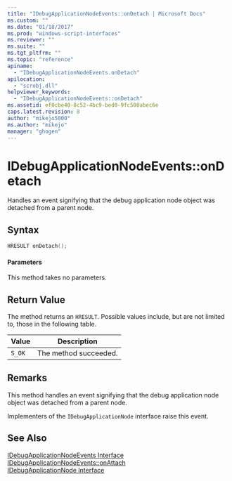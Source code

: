```yaml
---
title: "IDebugApplicationNodeEvents::onDetach | Microsoft Docs"
ms.custom: ""
ms.date: "01/18/2017"
ms.prod: "windows-script-interfaces"
ms.reviewer: ""
ms.suite: ""
ms.tgt_pltfrm: ""
ms.topic: "reference"
apiname: 
  - "IDebugApplicationNodeEvents.onDetach"
apilocation: 
  - "scrobj.dll"
helpviewer_keywords: 
  - "IDebugApplicationNodeEvents::onDetach"
ms.assetid: ef0cbe40-8c52-4bc9-bed0-9fc508abec6e
caps.latest.revision: 8
author: "mikejo5000"
ms.author: "mikejo"
manager: "ghogen"
---
```

# IDebugApplicationNodeEvents::onDetach
Handles an event signifying that the debug application node object was detached from a parent node.  
  
## Syntax  
  
```cpp
HRESULT onDetach();  
```  
  
#### Parameters  
 This method takes no parameters.  
  
## Return Value  
 The method returns an `HRESULT`. Possible values include, but are not limited to, those in the following table.  
  
|Value|Description|  
|-----------|-----------------|  
|`S_OK`|The method succeeded.|  
  
## Remarks  
 This method handles an event signifying that the debug application node object was detached from a parent node.  
  
 Implementers of the `IDebugApplicationNode` interface raise this event.  
  
## See Also  
 [IDebugApplicationNodeEvents Interface](../../winscript/reference/idebugapplicationnodeevents-interface.md)   
 [IDebugApplicationNodeEvents::onAttach](../../winscript/reference/idebugapplicationnodeevents-onattach.md)   
 [IDebugApplicationNode Interface](../../winscript/reference/idebugapplicationnode-interface.md)